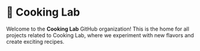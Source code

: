 # 🍳 Cooking Lab

Welcome to the **Cooking Lab** GitHub organization! This is the home for all projects related to Cooking Lab, where we experiment with new flavors and create exciting recipes.
